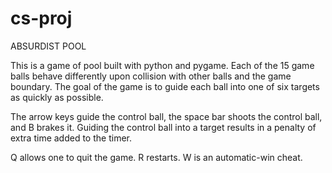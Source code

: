 # cs-proj

ABSURDIST POOL

This is a game of pool built with python and pygame.
Each of the 15 game balls behave differently upon collision with other balls and the game boundary.
The goal of the game is to guide each ball into one of six targets as quickly as possible.

The arrow keys guide the control ball, the space bar shoots the control ball, and B brakes it.
Guiding the control ball into a target results in a penalty of extra time added to the timer.

Q allows one to quit the game.
R restarts.
W is an automatic-win cheat.
